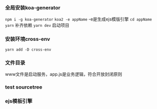 ### 全局安装koa-generator
`npm i -g koa-generator`
`koa2 -e appName` -e是生成ejs模版引擎
`cd appName`
`yarn` 补齐依赖
`yarn dev` 启动项目

### 安装环境cross-env
`yarn add -D cross-env`

### 文件目录
www文件是启动服务，app.js是业务逻辑，符合开放封闭原则

### test  sourcetree

### ejs模板引擎


